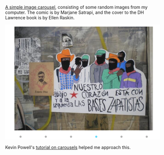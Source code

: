 
[A simple image carousel](https://xewar.github.io/image_carousel/), consisting of some random images from my computer. The comic is by Marjane Satrapi, and the cover to the DH Lawrence book is by Ellen Raskin.

<img src="https://github.com/xewar/projectThumbnails/blob/792271902f63b4472599dd14fe0dc3e21b629dbb/imageCarousel.png" width="500">

Kevin Powell's [tutorial on carousels](https://www.youtube.com/watch?v=gBzsE0oieio) helped me approach this.
